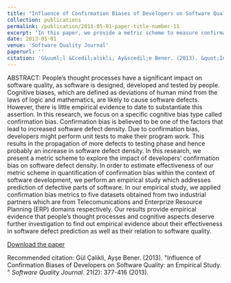 ```yaml
---
title: "Influence of Confirmation Biases of Developers on Software Quality: an Empirical Study"
collection: publications
permalink: /publication/2013-05-01-paper-title-number-11
excerpt: 'In this paper, we provide a metric scheme to measure confirmatory behaviour of software developers (i.e., confirmation bias) during their daily practices (e.g., unit testing). In order to assess the effectiveness of the metrics scheme, we perform an empirical study to predict defective parts of software.'
date: 2013-05-01
venue: 'Software Quality Journal'
paperurl: ''
citation: 'G&uuml;l &Ccedil;alikli, Ay&scedil;e Bener. (2013). &quot;Influence of Confirmation Biases of Developers on Software Quality: an Empirical Study. &quot; <i>Software Quality Journal</i>. 21(2): 377-416 (2013).'
---
```


ABSTRACT: People’s thought processes have a significant impact on software quality, as software is designed, developed and tested by people. Cognitive biases, which are defined as deviations of human mind from the laws of logic and mathematics, are likely to cause software defects. However, there is little empirical evidence to date to substantiate this assertion. In this research, we focus on a specific cognitive bias type called confirmation bias. Confirmation bias is believed to be one of the factors that lead to increased software defect density. Due to confirmation bias, developers might perform unit tests to make their program work. This results in the propagation of more defects to testing phase and hence probably an increase in software defect density. In this research, we present a metric scheme to explore the impact of developers’ confirmation bias on software defect density. In order to estimate effectiveness of our metric scheme in quantification of confirmation bias within the context of software development, we perform an empirical study which addresses prediction of defective parts of software. In our empirical study, we applied confirmation bias metrics to five datasets obtained from two industrial partners which are from Telecomunications and Enterprize Resource Planning (ERP) domains respectively. Our results provide empirical evidence that people’s thought processes and cognitive aspects deserve further
investigation to find out empirical evidence about their effectiveness in software defect prediction as well as their relation to software quality.

[Download the paper](https://gulcalikli.github.io/files/SQJ2013.pdf)


Recommended citation: G&uuml;l &Ccedil;alikli, Ay&#x015F;e Bener. (2013). &quot;Influence of Confirmation Biases of Developers on Software Quality: an Empirical Study. &quot; <i>Software Quality Journal</i>. 21(2): 377-416 (2013).


